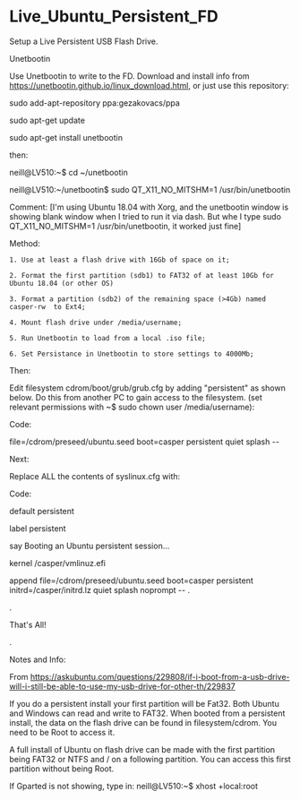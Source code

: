 # Live_Ubuntu_Persistent_FD
Setup a Live Persistent USB Flash Drive.

Unetbootin

Use Unetbootin to write to the FD. Download and install info from https://unetbootin.github.io/linux_download.html, or just use this repository:

sudo add-apt-repository ppa:gezakovacs/ppa

sudo apt-get update

sudo apt-get install unetbootin

then:

neill@LV510:~$ cd ~/unetbootin

neill@LV510:~/unetbootin$ sudo QT_X11_NO_MITSHM=1 /usr/bin/unetbootin

Comment: [I'm using Ubuntu 18.04 with Xorg, and the unetbootin window is showing blank window when I tried to run it via dash. But whe I type sudo QT_X11_NO_MITSHM=1 /usr/bin/unetbootin, it worked just fine]

Method:
     
    
    1. Use at least a flash drive with 16Gb of space on it;
     
    2. Format the first partition (sdb1) to FAT32 of at least 10Gb for Ubuntu 18.04 (or other OS)
    
    3. Format a partition (sdb2) of the remaining space (>4Gb) named casper-rw  to Ext4;
    
    4. Mount flash drive under /media/username;
    
    5. Run Unetbootin to load from a local .iso file;
    
    6. Set Persistance in Unetbootin to store settings to 4000Mb;

Then:

Edit filesystem cdrom/boot/grub/grub.cfg by adding "persistent" as shown below. Do this from another PC to gain access to the filesystem. 
(set relevant permissions with  ~$ sudo chown user /media/username):

Code:

file=/cdrom/preseed/ubuntu.seed boot=casper persistent quiet splash --

Next:

Replace ALL the contents of syslinux.cfg with:

Code:

default persistent

label persistent

  say Booting an Ubuntu persistent session...
  
  kernel /casper/vmlinuz.efi
  
  append  file=/cdrom/preseed/ubuntu.seed boot=casper persistent initrd=/casper/initrd.lz quiet splash noprompt --
 .

 .

That's All!

.


Notes and Info:

From https://askubuntu.com/questions/229808/if-i-boot-from-a-usb-drive-will-i-still-be-able-to-use-my-usb-drive-for-other-th/229837

If you do a persistent install your first partition will be Fat32. Both Ubuntu and Windows can read and write to FAT32.
When booted from a persistent install, the data on the flash drive can be found in filesystem/cdrom. You need to be Root to access it.

A full install of Ubuntu on flash drive can be made with the first partition being FAT32 or NTFS and / on a following partition. You can access this first partition without being Root.

If Gparted is not showing, type in:     neill@LV510:~$  xhost +local:root
